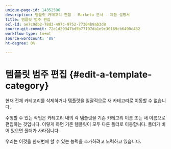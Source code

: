 ```yaml
---
unique-page-id: 14352506
description: 템플릿 카테고리 편집 - Marketo 문서 - 제품 설명서
title: 템플릿 범주 편집
exl-id: ae7c9db2-78d3-497c-9752-77304b9ab3d8
source-git-commit: 72e1d29347bd5b77107da1e9c30169cb6490c432
workflow-type: tm+mt
source-wordcount: '88'
ht-degree: 0%

---
```


# 템플릿 범주 편집 {#edit-a-template-category}

현재 전체 카테고리를 삭제하거나 템플릿을 일괄적으로 새 카테고리로 이동할 수 없습니다.

수행할 수 있는 작업은 카테고리 내의 각 템플릿을 기존 카테고리 이름 또는 새 이름으로 편집하는 것입니다. 이렇게 하면 기존 템플릿이 모두 다른 폴더로 이동합니다. 폴더가 비어 있으면 폴더가 사라집니다.

우리는 이것을 한꺼번에 할 수 있는 능력을 추가하려고 노력하고 있습니다.
